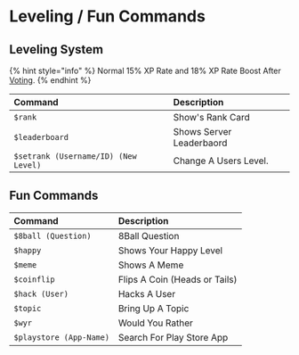 # Leveling / Fun Commands

## Leveling System

{% hint style="info" %}
Normal 15% XP Rate and 18% XP Rate Boost After [Voting](https://top.gg/bot/765088908773818378).
{% endhint %}

| Command | Description |
| :--- | :--- |
| `$rank` | Show's Rank Card |
| `$leaderboard` | Shows Server Leaderbaord |
| `$setrank (Username/ID) (New Level)` | Change A Users Level. |

## Fun Commands

| Command | Description |
| :--- | :--- |
| `$8ball (Question)` | 8Ball Question |
| `$happy` | Shows Your Happy Level |
| `$meme` | Shows A Meme |
| `$coinflip` | Flips A Coin \(Heads or Tails\) |
| `$hack (User)` | Hacks A User |
| `$topic` | Bring Up A Topic |
| `$wyr` | Would You Rather |
| `$playstore (App-Name)` | Search For Play Store App |

